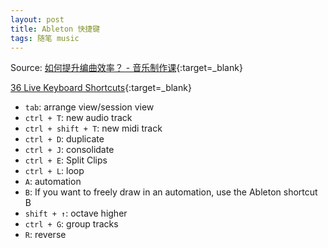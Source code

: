 ```yaml
---
layout: post
title: Ableton 快捷键
tags: 随笔 music
---
```


Source: [如何提升编曲效率？ - 音乐制作课](http://xhslink.com/rJIVdw){:target=_blank}

<!-- <video class="" tabindex="2" mediatype="video" src="https://sns-video-hw.xhscdn.com/stream/110/258/01e545cd9ba98f47010377038b98abd489_258.mp4" style="position: absolute; top: 0px; left: 0px;" data-video="0"></video> -->

[36 Live Keyboard Shortcuts](https://www.ableton.com/en/manual/live-keyboard-shortcuts/){:target=_blank}

- `tab`: arrange view/session view
- `ctrl + T`: new audio track
- `ctrl + shift + T`: new midi track
- `ctrl + D`: duplicate 
- `ctrl + J`: consolidate
- `ctrl + E`: Split Clips
- `ctrl + L`: loop
- `A`: automation
- `B`: If you want to freely draw in an automation, use the Ableton shortcut B
- `shift + ↑`: octave higher
- `ctrl + G`: group tracks
- `R`: reverse